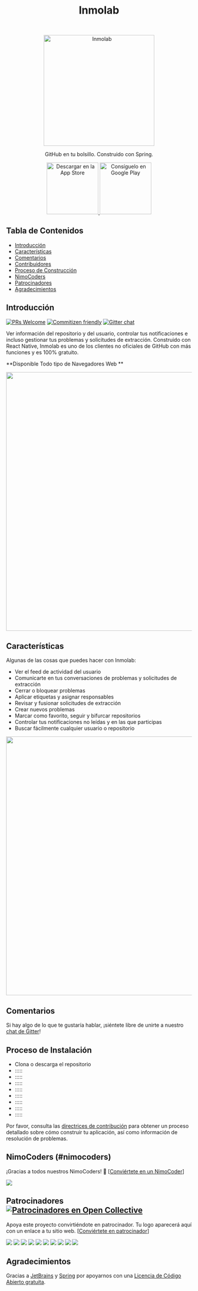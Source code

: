 <h1 align="center"> Inmolab </h1> <br>
<p align="center">
  <a href="https://github.com/ripper21/MvcInmolab/">
    <img alt="Inmolab" title="Inmolab" src="http://i.imgur.com/c0efZMp.png" width="300">
  </a>
</p>

<p align="center">
  GitHub en tu bolsillo. Construido con Spring.
</p>

<p align="center">
  <a href="https://google.com">
    <img alt="Descargar en la App Store" title="App Store" src="http://i.imgur.com/0n2zqHD.png" width="140">
  </a>

  <a href="https://google.com">
    <img alt="Consíguelo en Google Play" title="Google Play" src="http://i.imgur.com/mtGRPuM.png" width="140">
  </a>
</p>

<!-- START doctoc generated TOC please keep comment here to allow auto update -->
<!-- DON'T EDIT THIS SECTION, INSTEAD RE-RUN doctoc TO UPDATE -->
## Tabla de Contenidos

- [Introducción](#introduction)
- [Características](#features)
- [Comentarios](#feedback)
- [Contribuidores](#contributors)
- [Proceso de Construcción](#build-process)
- [NimoCoders](#nimocoders-)
- [Patrocinadores](#sponsors-)
- [Agradecimientos](#acknowledgments)

<!-- END doctoc generated TOC please keep comment here to allow auto update -->

## Introducción

[![PRs Welcome](https://img.shields.io/badge/PRs-welcome-brightgreen.svg?style=flat-square)](http://makeapullrequest.com)
[![Commitizen friendly](https://img.shields.io/badge/commitizen-friendly-brightgreen.svg?style=flat-square)](http://commitizen.github.io/cz-cli/)
[![Gitter chat](https://img.shields.io/badge/chat-on_gitter-008080.svg?style=flat-square)](https://gitter.im/git-point)

Ver información del repositorio y del usuario, controlar tus notificaciones e incluso gestionar tus problemas y solicitudes de extracción. Construido con React Native, Inmolab es uno de los clientes no oficiales de GitHub con más funciones y es 100% gratuito.

**Disponible Todo tipo de Navegadores Web **

<p align="center">
  <img src = "http://i.imgur.com/W93xFCP.png" width=700>

</p>

## Características

Algunas de las cosas que puedes hacer con Inmolab:

* Ver el feed de actividad del usuario
* Comunicarte en tus conversaciones de problemas y solicitudes de extracción
* Cerrar o bloquear problemas
* Aplicar etiquetas y asignar responsables
* Revisar y fusionar solicitudes de extracción
* Crear nuevos problemas
* Marcar como favorito, seguir y bifurcar repositorios
* Controlar tus notificaciones no leídas y en las que participas
* Buscar fácilmente cualquier usuario o repositorio

<p align="center">
  <img src = "http://i.imgur.com/HsvEeKo.png" width=700>
</p>


## Comentarios

Si hay algo de lo que te gustaría hablar, ¡siéntete libre de unirte a nuestro [chat de Gitter](https://gitter.im/git-point)!

## Proceso de Instalación

- Clona o descarga el repositorio
- :::::
- :::::
- :::::
- :::::
- :::::
- :::::
- :::::
- :::::

Por favor, consulta las [directrices de contribución](./CONTRIBUTING.md) para obtener un proceso detallado sobre cómo construir tu aplicación, así como información de resolución de problemas.


## NimoCoders (#nimocoders)

¡Gracias a todos nuestros NimoCoders! 🙏 [[Conviértete en un NimoCoder](https://opencollective.com/git-point#backer)]

<a href="https://opencollective.com/git-point#backers" target="_blank"><img src="https://opencollective.com/git-point/backers.svg?width=890"></a>

## Patrocinadores [![Patrocinadores en Open Collective](https://opencollective.com/git-point/sponsors/badge.svg)](#sponsors)

Apoya este proyecto convirtiéndote en patrocinador. Tu logo aparecerá aquí con un enlace a tu sitio web. [[Conviértete en patrocinador](https://opencollective.com/git-point#sponsor)]

<a href="https://opencollective.com/git-point/sponsor/0/website" target="_blank"><img src="https://opencollective.com/git-point/sponsor/0/avatar.svg"></a>
<a href="https://opencollective.com/git-point/sponsor/1/website" target="_blank"><img src="https://opencollective.com/git-point/sponsor/1/avatar.svg"></a>
<a href="https://opencollective.com/git-point/sponsor/2/website" target="_blank"><img src="https://opencollective.com/git-point/sponsor/2/avatar.svg"></a>
<a href="https://opencollective.com/git-point/sponsor/3/website" target="_blank"><img src="https://opencollective.com/git-point/sponsor/3/avatar.svg"></a>
<a href="https://opencollective.com/git-point/sponsor/4/website" target="_blank"><img src="https://opencollective.com/git-point/sponsor/4/avatar.svg"></a>
<a href="https://opencollective.com/git-point/sponsor/5/website" target="_blank"><img src="https://opencollective.com/git-point/sponsor/5/avatar.svg"></a>
<a href="https://opencollective.com/git-point/sponsor/6/website" target="_blank"><img src="https://opencollective.com/git-point/sponsor/6/avatar.svg"></a>
<a href="https://opencollective.com/git-point/sponsor/7/website" target="_blank"><img src="https://opencollective.com/git-point/sponsor/7/avatar.svg"></a>
<a href="https://opencollective.com/git-point/sponsor/8/website" target="_blank"><img src="https://opencollective.com/git-point/sponsor/8/avatar.svg"></a>
<a href="https://opencollective.com/git-point/sponsor/9/website" target="_blank"><img src="https://opencollective.com/git-point/sponsor/9/avatar.svg"></a>

## Agradecimientos

Gracias a [JetBrains](https://www.jetbrains.com) y [Spring](https://www.jetbrains.com) por apoyarnos con una [Licencia de Código Abierto gratuita](https://www.jetbrains.com/buy/opensource).
